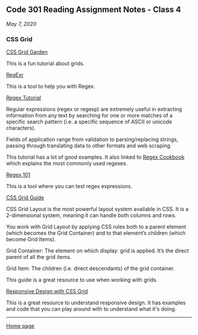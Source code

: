 ## Code 301 Reading Assignment Notes - Class 4

_May 7, 2020_

### CSS Grid

[CSS Grid Garden](https://cssgridgarden.com/)

This is a fun tutorial about grids.

[RegExr](https://regexr.com/)

This is a tool to help you with Regex.

[Regex Tutorial](https://medium.com/factory-mind/regex-tutorial-a-simple-cheatsheet-by-examples-649dc1c3f285)

Regular expressions (regex or regexp) are extremely useful in extracting information from any text by searching for one or more matches of a specific search pattern (i.e. a specific sequence of ASCII or unicode characters).

Fields of application range from validation to parsing/replacing strings, passing through translating data to other formats and web scraping.

This tutorial has a lot of good examples. It also linked to [Regex Cookbook](https://medium.com/factory-mind/regex-cookbook-most-wanted-regex-aa721558c3c1) which explains the most commonly used regexes.

[Regex 101](https://regex101.com/) 

This is a tool where you can test regex expressions.

[CSS Grid Guide](https://css-tricks.com/snippets/css/complete-guide-grid/)

CSS Grid Layout is the most powerful layout system available in CSS. It is a 2-dimensional system, meaning it can handle both columns and rows. 

You work with Grid Layout by applying CSS rules both to a parent element (which becomes the Grid Container) and to that element’s children (which become Grid Items).

Grid Container: The element on which display: grid is applied. It’s the direct parent of all the grid items.

Grid Item: The children (i.e. direct descendants) of the grid container.

This guide is a great resource to use when working with grids.

[Responsive Design with CSS Grid](https://medium.com/samsung-internet-dev/common-responsive-layouts-with-css-grid-and-some-without-245a862f48df)

This is a great resource to understand responsive design. It has examples and code that you can play around with to understand what it's doing.


---
[Home page](https://marlene-rinker.github.io/reading-notes/)